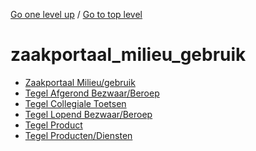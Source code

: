 <!-- generated by markdown-notes-tree -->

<!-- upward navigation links generated by markdown-notes-tree start here -->

[Go one level up](../SUMMARY.md) / [Go to top level](../../../SUMMARY.md)

<!-- upward navigation links generated by markdown-notes-tree end here -->

# zaakportaal_milieu_gebruik

<!-- optional markdown-notes-tree directory description starts here -->

<!-- optional markdown-notes-tree directory description ends here -->

- [Zaakportaal Milieu/gebruik](README.md)
- [Tegel Afgerond Bezwaar/Beroep](tegel_afgerond_bezwaar_beroep.md)
- [Tegel Collegiale Toetsen](tegel_collegiale_toetsen.md)
- [Tegel Lopend Bezwaar/Beroep](tegel_lopend_bezwaar_beroep.md)
- [Tegel Product](tegel_product.md)
- [Tegel Producten/Diensten](tegel_producten_diensten.md)
